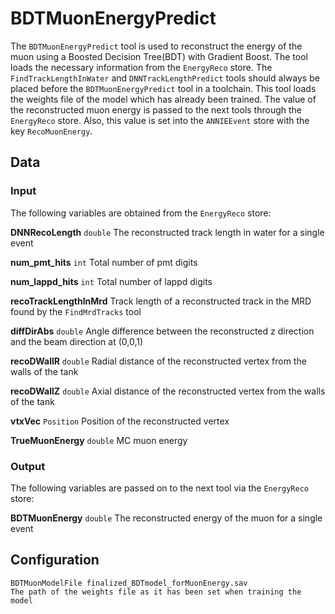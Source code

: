 # BDTMuonEnergyPredict

The `BDTMuonEnergyPredict` tool is used to reconstruct the energy of the muon using a Boosted Decision Tree(BDT) with Gradient Boost. The tool loads the necessary information from the `EnergyReco` store. The `FindTrackLengthInWater` and `DNNTrackLengthPredict` tools should always be placed before the `BDTMuonEnergyPredict` tool in a toolchain. This tool loads the weights file of the model which has already been trained. The value of the reconstructed muon energy is passed to the next tools through the `EnergyReco` store. Also, this value is set into the `ANNIEEvent` store with the key `RecoMuonEnergy`.

## Data

### Input

The following variables are obtained from the `EnergyReco` store:

**DNNRecoLength** `double` The reconstructed track length in water for a single event

**num_pmt_hits** `int` Total number of pmt digits

**num_lappd_hits** `int` Total number of lappd digits

**recoTrackLengthInMrd** Track length of a reconstructed track in the MRD found by the `FindMrdTracks` tool

**diffDirAbs** `double` Angle difference between the reconstructed z direction and the beam direction at (0,0,1)

**recoDWallR** `double` Radial distance of the reconstructed vertex from the walls of the tank 

**recoDWallZ** `double` Axial distance of the reconstructed vertex from the walls of the tank

**vtxVec** `Position` Position of the reconstructed vertex

**TrueMuonEnergy** `double` MC muon energy

### Output

The following variables are passed on to the next tool via the `EnergyReco` store:

**BDTMuonEnergy** `double` The reconstructed energy of the muon for a single event

## Configuration

```
BDTMuonModelFile finalized_BDTmodel_forMuonEnergy.sav
The path of the weights file as it has been set when training the model
```
